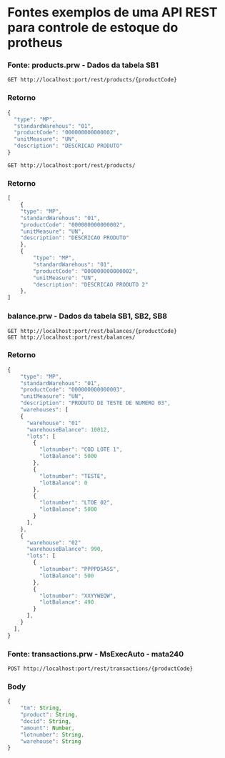 # Fontes exemplos de uma API REST para controle de estoque do protheus

### Fonte: products.prw - Dados da tabela SB1

```http
GET http://localhost:port/rest/products/{productCode}
```
### Retorno

```javascript
{
  "type": "MP",
  "standardWarehous": "01",
  "productCode": "000000000000002",
  "unitMeasure": "UN",
  "description": "DESCRICAO PRODUTO"
}
```

```http
GET http://localhost:port/rest/products/
```
### Retorno
```javascript
[
    {
    "type": "MP",
    "standardWarehous": "01",
    "productCode": "000000000000002",
    "unitMeasure": "UN",
    "description": "DESCRICAO PRODUTO"
    },
    {
        "type": "MP",
        "standardWarehous": "01",
        "productCode": "000000000000002",
        "unitMeasure": "UN",
        "description": "DESCRICAO PRODUTO 2"
    },
]
```

### balance.prw - Dados da tabela SB1, SB2, SB8

```http
GET http://localhost:port/rest/balances/{productCode}
GET http://localhost:port/rest/balances/
```
### Retorno
```javascript
{
    "type": "MP",
    "standardWarehous": "01",
    "productCode": "000000000000003",
    "unitMeasure": "UN",
    "description": "PRODUTO DE TESTE DE NUMERO 03",
    "warehouses": [
    {
      "warehouse": "01"
      "warehouseBalance": 10012,
      "lots": [
        {
          "lotnumber": "COD LOTE 1",
          "lotBalance": 5000
        },
        {
          "lotnumber": "TESTE",
          "lotBalance": 0
        },
        {
          "lotnumber": "LTOE 02",
          "lotBalance": 5000
        }
      ], 
    },
    {
      "warehouse": "02"
      "warehouseBalance": 990,
      "lots": [
        {
          "lotnumber": "PPPPDSASS",
          "lotBalance": 500
        },
        {
          "lotnumber": "XXYYWEQW",
          "lotBalance": 490
        }
      ],
    }
  ],
}
```
### Fonte: transactions.prw - MsExecAuto - mata240
```http
POST http://localhost:port/rest/transactions/{productCode}
```
### Body
```javascript
{
    "tm": String,
    "product": String,
    "docid": String,
    "amount": Number,
    "lotnumber": String,
    "warehouse": String
}
```  